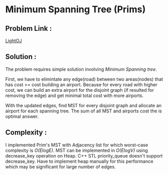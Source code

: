 # Minimum Spanning Tree (Prims)

## Problem Link :
[LightOJ](http://lightoj.com/volume_showproblem.php?problem=1059)

## Solution :
 The problem requires simple solution involving *Minimum Spanning tree*.

 First, we have to elimintate any edge(road) between two areas(nodes) that has cost >= cost building an airport. Because for every road with higher cost, we can build an extra airport for the disjoint graph (if resulted for removing the edge) and get minimal total cost with more airports.

 With the updated edges, find MST for every disjoint graph and allocate an airport for each spanning tree. The sum of all MST and airports cost the is optimal answer.
 
## Complexity : 
 I implemented Prim's MST with Adjacency list for which worst-case complexity is *O(ElogE)*. MST can be implemented in *O(ElogV)* using decrease_key operation on Heap. C++ STL priority_queue doesn't support decrease_key. Have to implement heap manually for this performance which may be significant for large number of edges. 
